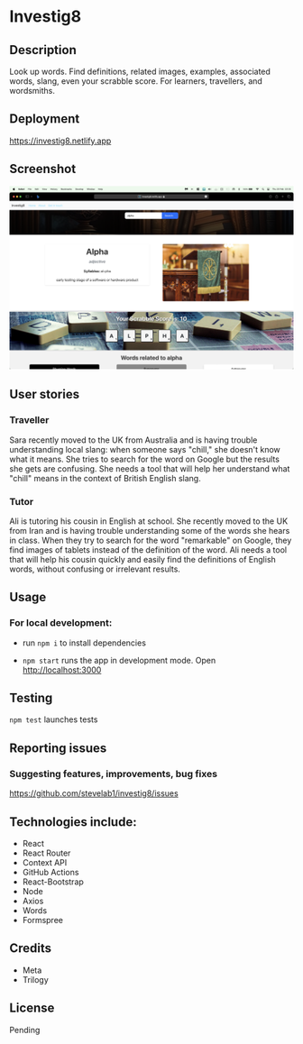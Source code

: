 # Investig8

## Description

Look up words. Find definitions, related images, examples, associated words, slang, even your scrabble score. For learners, travellers, and wordsmiths.

## Deployment

https://investig8.netlify.app

## Screenshot

![Screenshot of investig8](src/images/screenshot.png)

## User stories

### Traveller
Sara recently moved to the UK from Australia and is having trouble understanding local slang: when someone says "chill," she doesn't know what it means. She tries to search for the word on Google but the results she gets are confusing. She needs a tool that will help her understand what "chill" means in the context of British English slang.

### Tutor
Ali is tutoring his cousin in English at school. She recently moved to the UK from Iran and is having trouble understanding some of the words she hears in class. When they try to search for the word "remarkable" on Google, they find images of tablets instead of the definition of the word. Ali needs a tool that will help his cousin quickly and easily find the definitions of English words, without confusing or irrelevant results.

## Usage

### For local development:

- run `npm i` to install dependencies

- `npm start` runs the app in development mode.
  Open [http://localhost:3000](http://localhost:3000)

## Testing

`npm test` launches tests

## Reporting issues

### Suggesting features, improvements, bug fixes

https://github.com/stevelab1/investig8/issues

## Technologies include:
- React
- React Router 
- Context API
- GitHub Actions
- React-Bootstrap
- Node
- Axios
- Words
- Formspree

## Credits

- Meta
- Trilogy

## License

Pending
